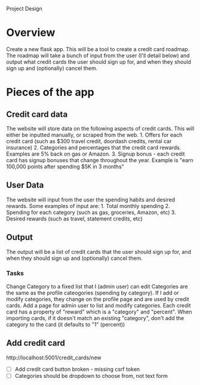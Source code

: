 Project Design

# Overview
Create a new flask app.  This will be a tool to create a credit card roadmap.  The roadmap will take a bunch of input from the user (I'll detail below) and output what credit cards the user should sign up for, and when they should sign up and (optionally) cancel them.

# Pieces of the app

## Credit card data
The website will store data on the following aspects of credit cards.  This will either be inputted manually, or scraped from the web.
	1. Offers for each credit card (such as $300 travel credit, doordash credits, rental car insurance)
	2. Categories and percentages that the credit card rewards.  Examples are 5% back on gas or Amazon.
	3. Signup bonus - each credit card has signup bonuses that change throughout the year.  Example is "earn 100,000 points after spending $5K in 3 months"

## User Data
The website will input from the user the spending habits and desired rewards.
Some examples of input are:
	1. Total monthly spending
	2. Spending for each category (such as gas, groceries, Amazon, etc)
	3. Desired rewards (such as travel, statement credits, etc)

## Output
The output will be a list of credit cards that the user should sign up for, and when they should sign up and (optionally) cancel them.



### Tasks

Change Category to a fixed list that I (admin user) can edit
Categories are the same as the profile cateogories (spending by category).  If I add or modify categories, they change on the profile page and are used by credit cards.
Add a page for admin user to list and modify categories.
Each credit card has a property of "reward" which is a "category" and "percent".
When importing cards, if it doesn't match an existing "category", don't add the category to the card (it defaults to "1" (percent))

## Add credit card
http://localhost:5001/credit_cards/new
- [ ] Add credit card button broken - missing csrf token
- [ ] Categories should be dropdown to choose from, not text form